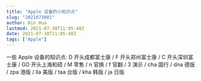 ```yaml
---
title: "Apple 设备的小知识点"
slug: "2021073001"
author: Bin Hua
lastmod: 2021-07-30T11:05:48Z
date: 2021-07-30T11:05:48Z
tags: ["Apple"]
---
```


一些 Apple 设备的知识点: D 开头成都富士康 / F 开头郑州富士康 / C 开头深圳富士康 / GO 开头上海和硕 / M 零售 / n 官换 / f 官翻 / 3 演示 / cha 国行 / dna 德版 / zpa 港版 / lla 美版 / taa 台版 / kha 韩版 / ja 日版
